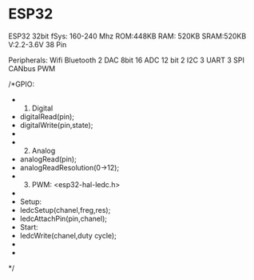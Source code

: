 # ESP32
ESP32
 32bit  fSys: 160-240 Mhz
 ROM:448KB  RAM: 520KB  SRAM:520KB
 V:2.2-3.6V
 38 Pin

 Peripherals:
 Wifi 
 Bluetooth
 2 DAC 8bit
 16 ADC 12 bit
 2 I2C
 3 UART
 3 SPI
 CANbus
 PWM  

 /*GPIO:
 *  1. Digital
 *    digitalRead(pin);
 *    digitalWrite(pin,state);
 *  
 *  2. Analog
 *    analogRead(pin);
 *    analogReadResolution(0->12);
 *  3. PWM: <esp32-hal-ledc.h>
 *  
 *  Setup: 
 *    ledcSetup(chanel,freg,res);
 *    ledcAttachPin(pin,chanel);
 *  Start:
 *    ledcWrite(chanel,duty cycle);
 *    
 * 
 */